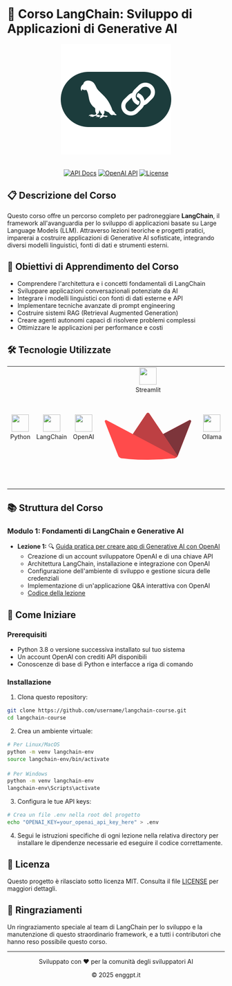 # 🤖 Corso LangChain: Sviluppo di Applicazioni di Generative AI

<div align="center">
  <img src="https://raw.githubusercontent.com/lobehub/lobe-icons/refs/heads/master/packages/static-png/light/langchain-color.png" alt="LangChain Banner" width="256px"/>
  <br/>
  <br/>
  <p>
    <a href="https://python.langchain.com"><img src="https://img.shields.io/badge/docs-API-blue" alt="API Docs"></a>
    <a href="https://platform.openai.com"><img src="https://img.shields.io/badge/OpenAI-API-000000?style=flat&logo=openai&logoColor=white" alt="OpenAI API"></a>
    <a href="https://github.com/langchain-ai/langchain/blob/master/LICENSE"><img src="https://img.shields.io/badge/license-MIT-green.svg" alt="License"></a>
</p>
</div>

## 📋 Descrizione del Corso

Questo corso offre un percorso completo per padroneggiare **LangChain**, il framework all'avanguardia per lo sviluppo di applicazioni basate su Large Language Models (LLM). Attraverso lezioni teoriche e progetti pratici, imparerai a costruire applicazioni di Generative AI sofisticate, integrando diversi modelli linguistici, fonti di dati e strumenti esterni.

## 🎯 Obiettivi di Apprendimento del Corso

- Comprendere l'architettura e i concetti fondamentali di LangChain
- Sviluppare applicazioni conversazionali potenziate da AI
- Integrare i modelli linguistici con fonti di dati esterne e API
- Implementare tecniche avanzate di prompt engineering
- Costruire sistemi RAG (Retrieval Augmented Generation)
- Creare agenti autonomi capaci di risolvere problemi complessi
- Ottimizzare le applicazioni per performance e costi

## 🛠️ Tecnologie Utilizzate

<div align="center">
  <table>
    <tr>
      <td align="center"><img src="https://cdn.jsdelivr.net/gh/devicons/devicon/icons/python/python-original.svg" width="40" height="40"/><br/>Python</td>
      <td align="center"><img src="https://unpkg.com/@lobehub/icons-static-svg@1.45.0/icons/LangChain.svg" width="40" height="40"/><br/>LangChain</td>
      <td align="center"><img src="https://unpkg.com/@lobehub/icons-static-svg@1.45.0/icons/OpenAI.svg" width="40" height="40"/><br/>OpenAI</td>
      <td align="center"><img src="https://images.seeklogo.com/logo-png/44/2/streamlit-logo-png_seeklogo-441815.png" width="40" height="40"/><br/>Streamlit
      <svg xmlns="http://www.w3.org/2000/svg" width="200" height="200" viewBox="0 0 256 140">

  <path fill="#FF4B4B" d="M123.888 2.182c1.92-2.91 6.258-2.91 8.25 0l40.753 60.75l43.321 64.519a17.903 17.903 0 0 1-1.764 2.581c-.452.539-.88 1.048-1.414 1.571l-.011-.005l.01.005c-.117.112-.23.2-.37.306l-.15.115c-.49.366-.995.712-1.514 1.038c-.42.263-.767.495-1.269.736c-.5.242-1.302.532-1.784.697c-.483.167-.644.223-1 .302c-.178.035-.356.07-.533.092c-.122.021-.242.042-.363.057c-.021.007-.05.007-.07.014l-.542.064c-.568.057-1.159.086-1.763.086a697.794 697.794 0 0 1-151.26 0c-.058 0-.114 0-.172-.008h-.17l-.079-.007h-.077c-.058-.007-.115-.007-.171-.014h-.057c-.079-.007-.15-.007-.227-.014c-.47-.036-1.016-.154-1.408-.241c-.393-.079-.627-.143-.953-.215c-3.87-.917-7.424-3.25-9.053-7.025c-.043-.1-.079-.199-.122-.299l-.006-.021L.225 26.025c-1.067-2.844 1.85-5.69 4.693-4.338c.072 0 .214 0 .286.071l77.902 41.173Zm127.006 19.577c2.852-1.564 5.91 1.137 4.914 4.124v.143l-39.595 101.426l-43.321-64.52l77.931-41.173Z"/>

  <path fill="#7D353B" d="M250.894 21.759h-.07l-77.932 41.173l43.321 64.52l39.595-101.426v-.143c.996-2.987-2.062-5.688-4.914-4.124"/>

  <path fill="#BD4043" d="M132.138 2.182c-1.992-2.91-6.33-2.91-8.25 0l-40.782 60.75l44.878 23.723l85.05 44.948c.534-.523.962-1.032 1.414-1.57a17.903 17.903 0 0 0 1.764-2.582l-43.32-64.519l-40.754-60.75Z"/>

</svg></td>
      <td align="center"><img src="https://unpkg.com/@lobehub/icons-static-svg@1.45.0/icons/Ollama.svg" width="40" height="40"/><br/>Ollama</td>
    </tr>
  </table>
</div>

## 📚 Struttura del Corso

### Modulo 1: Fondamenti di LangChain e Generative AI
- **Lezione 1:** 🔍 [Guida pratica per creare app di Generative AI con OpenAI](https://www.enggpt.it/corso-langchain-lezione-01/)
  - Creazione di un account sviluppatore OpenAI e di una chiave API
  - Architettura LangChain, installazione e integrazione con OpenAI
  - Configurazione dell'ambiente di sviluppo e gestione sicura delle credenziali
  - Implementazione di un'applicazione Q&A interattiva con OpenAI
  - [Codice della lezione](./lesson-1/)

<!--
- **Lezione 2:** 📝 [Prompt Engineering e Templates](./lesson-2/)
  - Strutturazione efficace dei prompt
  - Utilizzo di template e variabili di contesto
  - Catene di prompting

- **Lezione 3:** 🧩 [Modelli, Provider e Configurazioni](./lesson-3/)
  - Integrazione con diversi provider (OpenAI, Google AI, etc.)
  - Ottimizzazione dei parametri del modello
  - Gestione del caching e delle risorse

### Modulo 2: Integrazione con Dati e Fonti Esterne
- **Lezione 4:** 🗃️ [Lavorare con Documenti e Text Splitters](./lesson-4/)
  - Caricamento e preprocessing di documenti
  - Strategie di chunking efficiente
  - Generazione di metadati

- **Lezione 5:** 🔢 [Vector Stores e Embedding Models](./lesson-5/)
  - Funzionamento degli embedding semantici
  - Configurazione di vector databases
  - Implementazione della similarity search

- **Lezione 6:** 🌐 [Integrazione con Database e API](./lesson-6/)
  - Connessione a database relazionali e NoSQL
  - Integrazione con API esterne
  - Orchestrazione del flusso dati

### Modulo 3: Applicazioni Avanzate e Architetture Complesse
- **Lezione 7:** 📊 [Retrieval Augmented Generation (RAG)](./lesson-7/)
  - Architettura RAG end-to-end
  - Tecniche di retrieval efficiente
  - Ottimizzazione delle risposte

- **Lezione 8:** 🤖 [Agenti e Strumenti](./lesson-8/)
  - Creazione di agenti autonomi
  - Integrazione di strumenti e funzioni personalizzate
  - Strategie di risoluzione dei problemi

- **Lezione 9:** 🧠 [Memoria e Gestione dello Stato](./lesson-9/)
  - Tipologie di memoria in LangChain
  - Persistenza delle conversazioni
  - Gestione del contesto in applicazioni complesse

### Modulo 4: Produzione e Casi d'Uso Specializzati
- **Lezione 10:** 🚀 [Deployment e Prestazioni](./lesson-10/)
  - Preparazione per l'ambiente di produzione
  - Ottimizzazione dei costi e della latenza
  - Scalabilità e architetture cloud

- **Lezione 11:** 📱 [Costruzione di ChatBot Multimodali](./lesson-11/)
  - Integrazione di input/output multimodali
  - Gestione di immagini e audio
  - Interfacce conversazionali avanzate

- **Lezione 12:** 🏆 [Progetto Finale: Assistente Specializzato](./lesson-12/)
  - Sviluppo di un'applicazione completa
  - Integrazione di tutte le tecniche apprese
  - Best practices e review del codice
-->

## 🚀 Come Iniziare

### Prerequisiti
- Python 3.8 o versione successiva installato sul tuo sistema
- Un account OpenAI con crediti API disponibili
- Conoscenze di base di Python e interfacce a riga di comando

### Installazione

1. Clona questo repository:
```bash
git clone https://github.com/username/langchain-course.git
cd langchain-course
```

2. Crea un ambiente virtuale:
```bash
# Per Linux/MacOS
python -m venv langchain-env
source langchain-env/bin/activate

# Per Windows
python -m venv langchain-env
langchain-env\Scripts\activate
```

3. Configura le tue API keys:
```bash
# Crea un file .env nella root del progetto
echo "OPENAI_KEY=your_openai_api_key_here" > .env
```

4. Segui le istruzioni specifiche di ogni lezione nella relativa directory per installare le dipendenze necessarie ed eseguire il codice correttamente.

## 📜 Licenza

Questo progetto è rilasciato sotto licenza MIT. Consulta il file [LICENSE](./LICENSE) per maggiori dettagli.

## 🙏 Ringraziamenti

Un ringraziamento speciale al team di LangChain per lo sviluppo e la manutenzione di questo straordinario framework, e a tutti i contributori che hanno reso possibile questo corso.

---

<div align="center">
  <p>Sviluppato con ❤️ per la comunità degli sviluppatori AI</p>
  <p>© 2025 enggpt.it</p>
</div>